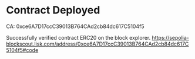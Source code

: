 # Contract Deployed

CA: 0xce6A7D17ccC39013B764CAd2cb84dc617C5104f5

Successfully verified contract ERC20 on the block explorer.
https://sepolia-blockscout.lisk.com/address/0xce6A7D17ccC39013B764CAd2cb84dc617C5104f5#code